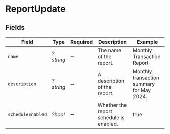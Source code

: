 # ReportUpdate


## Fields

| Field                                     | Type                                      | Required                                  | Description                               | Example                                   |
| ----------------------------------------- | ----------------------------------------- | ----------------------------------------- | ----------------------------------------- | ----------------------------------------- |
| `name`                                    | *?string*                                 | :heavy_minus_sign:                        | The name of the report.                   | Monthly Transaction Report                |
| `description`                             | *?string*                                 | :heavy_minus_sign:                        | A description of the report.              | Monthly transaction summary for May 2024. |
| `scheduleEnabled`                         | *?bool*                                   | :heavy_minus_sign:                        | Whether the report schedule is enabled.   | true                                      |